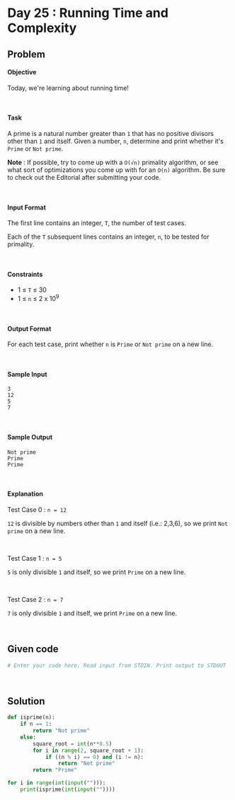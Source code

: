 # Day 25 : Running Time and Complexity
## Problem
#### Objective


Today, we're learning about running time!

<br>

#### Task

A prime is a natural number greater than `1` that has no positive divisors other than `1` and itself. Given a number, `n`, determine and print whether it's `Prime` or `Not prime`.

**Note** : If possible, try to come up with a `O(√n)` primality algorithm, or see what sort of optimizations you come up with for an `O(n)` algorithm. Be sure to check out the Editorial after submitting your code.

<br>

#### Input Format

The first line contains an integer, `T`, the number of test cases.

Each of the `T` subsequent lines contains an integer, `n`, to be tested for primality.

<br>

#### Constraints

* 1 ≤ `T` ≤ 30
* 1 ≤ `n` ≤ 2 x 10<sup>9</sup>

<br>

#### Output Format

For each test case, print whether `n` is `Prime` or `Not prime` on a new line.

<br>

#### Sample Input


```
3
12
5
7
```

<br>

#### Sample Output


```
Not prime
Prime
Prime
```

<br>

#### Explanation

Test Case 0 : `n = 12`

`12` is divisible by numbers other than `1` and itself (i.e.: 2,3,6), so we print `Not prime` on a new line.

<br>

Test Case 1 : `n = 5`

`5` is only divisible `1` and itself, so we print `Prime` on a new line.

<br>

Test Case 2 : `n = 7`

`7` is only divisible `1` and itself, we print `Prime` on a new line.

<br>

## Given code

```python
# Enter your code here. Read input from STDIN. Print output to STDOUT
```


<br>

## Solution


```python
def isprime(n):
    if n == 1:
        return "Not prime"
    else:
        square_root = int(n**0.5)
        for i in range(2, square_root + 1):
            if ((n % i) == 0) and (i != n):
                return "Not prime"
        return "Prime"

for i in range(int(input(""))):
    print(isprime(int(input(""))))
```
